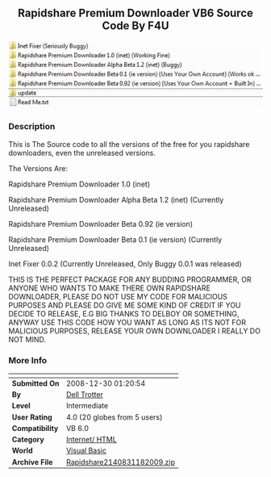 ﻿<div align="center">

## Rapidshare Premium Downloader VB6 Source Code By F4U

<img src="PIC20091181650566392.jpg">
</div>

### Description

This is The Source code to all the versions of the free for you rapidshare downloaders, even the unreleased versions.

The Versions Are:

Rapidshare Premium Downloader 1.0 (inet)

Rapidshare Premium Downloader Alpha Beta 1.2 (inet) (Currently Unreleased)

Rapidshare Premium Downloader Beta 0.92 (ie version)

Rapidshare Premium Downloader Beta 0.1 (ie version) (Currently Unreleased)

Inet Fixer 0.0.2 (Currently Unreleased, Only Buggy 0.0.1 was released)

THIS IS THE PERFECT PACKAGE FOR ANY BUDDING PROGRAMMER, OR ANYONE WHO WANTS TO MAKE THERE OWN RAPIDSHARE DOWNLOADER, PLEASE DO NOT USE MY CODE FOR MALICIOUS PURPOSES AND PLEASE DO GIVE ME SOME KIND OF CREDIT IF YOU DECIDE TO RELEASE, E.G BIG THANKS TO DELBOY OR SOMETHING, ANYWAY USE THIS CODE HOW YOU WANT AS LONG AS ITS NOT FOR MALICIOUS PURPOSES, RELEASE YOUR OWN DOWNLOADER I REALLY DO NOT MIND.
 
### More Info
 


<span>             |<span>
---                |---
**Submitted On**   |2008-12-30 01:20:54
**By**             |[Dell Trotter](https://github.com/Planet-Source-Code/PSCIndex/blob/master/ByAuthor/dell-trotter.md)
**Level**          |Intermediate
**User Rating**    |4.0 (20 globes from 5 users)
**Compatibility**  |VB 6\.0
**Category**       |[Internet/ HTML](https://github.com/Planet-Source-Code/PSCIndex/blob/master/ByCategory/internet-html__1-34.md)
**World**          |[Visual Basic](https://github.com/Planet-Source-Code/PSCIndex/blob/master/ByWorld/visual-basic.md)
**Archive File**   |[Rapidshare2140831182009\.zip](https://github.com/Planet-Source-Code/dell-trotter-rapidshare-premium-downloader-vb6-source-code-by-f4u__1-71656/archive/master.zip)








